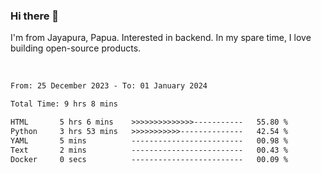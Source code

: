 ### Hi there 👋

I'm from Jayapura, Papua. Interested in backend. In my spare time, I love building open-source products.

<br>

 
 <!--START_SECTION:waka-->

```txt
From: 25 December 2023 - To: 01 January 2024

Total Time: 9 hrs 8 mins

HTML       5 hrs 6 mins    >>>>>>>>>>>>>>-----------   55.80 %
Python     3 hrs 53 mins   >>>>>>>>>>>--------------   42.54 %
YAML       5 mins          -------------------------   00.98 %
Text       2 mins          -------------------------   00.43 %
Docker     0 secs          -------------------------   00.09 %
```

<!--END_SECTION:waka-->
